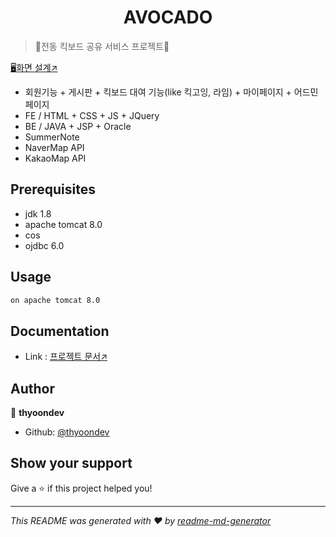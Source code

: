 <h1 align="center">AVOCADO</h1>


> 🥑전동 킥보드 공유 서비스 프로젝트🥑

[🖥️화면 설계↗](https://inquisitive-comet-31d.notion.site/089bc7a898a84db483d72d4560ae3426?v=365e9a54733d4303b20f701800c27c57)

- 회원기능 + 게시판 + 킥보드 대여 기능(like 킥고잉, 라임) + 마이페이지 + 어드민페이지
- FE / HTML + CSS + JS + JQuery 
- BE / JAVA + JSP + Oracle
- SummerNote
- NaverMap API
- KakaoMap API

## Prerequisites

- jdk 1.8
- apache tomcat 8.0
- cos
- ojdbc 6.0

## Usage

```sh
on apache tomcat 8.0
```

## Documentation

* Link : [프로젝트 문서↗](https://inquisitive-comet-31d.notion.site/cf5114ebb607453fb900665f725340fa)

## Author

👤 **thyoondev**

* Github: [@thyoondev](https://github.com/thyoondev)

## Show your support

Give a ⭐️ if this project helped you!

***
_This README was generated with ❤️ by [readme-md-generator](https://github.com/kefranabg/readme-md-generator)_
